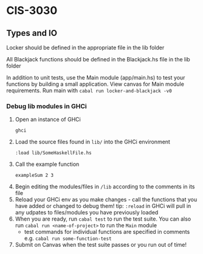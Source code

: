# CIS-3030
## Types and IO

Locker should be defined in the appropriate file in the lib folder

All Blackjack functions should be defined in the Blackjack.hs file in the lib folder

In addition to unit tests, use the Main module (app/main.hs) to test your functions by building a small application. View canvas for Main module requirements.
Run main with `cabal run locker-and-blackjack -v0`

### Debug lib modules in GHCi
1. Open an instance of GHCi
    ```
    ghci
    ```
2. Load the source files found in `lib/` into the GHCi environment
    ```
    :load lib/SomeHaskellFile.hs
    ```
3. Call the example function
    ```
    exampleSum 2 3
    ```
4. Begin editing the modules/files in `/lib` according to the comments in its file
5. Reload your GHCi env as you make changes - call the functions that you have added or changed to debug them! tip: `:reload` in GHCi will pull in any udpates to files/modules you have previously loaded
6. When you are ready, run `cabal test` to run the test suite. You can also run `cabal run <name-of-project>` to run the `Main` module
    - test commands for individual functions are specified in comments e.g. `cabal run some-function-test`
7. Submit on Canvas when the test suite passes or you run out of time!